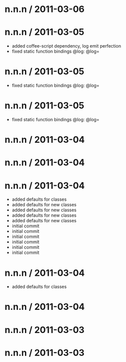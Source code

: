 
n.n.n / 2011-03-06 
==================



n.n.n / 2011-03-05 
==================

  * added coffee-script dependency, log emit perfection
  * fixed static function bindings @log: @log=

n.n.n / 2011-03-05 
==================

  * fixed static function bindings @log: @log=

n.n.n / 2011-03-05 
==================

  * fixed static function bindings @log: @log=

n.n.n / 2011-03-04 
==================



n.n.n / 2011-03-04 
==================



n.n.n / 2011-03-04 
==================

  * added defaults for classes
  * added defaults for new classes
  * added defaults for new classes
  * added defaults for new classes
  * added defaults for new classes
  * initial commit
  * initial commit
  * initial commit
  * initial commit
  * initial commit
  * initial commit

n.n.n / 2011-03-04 
==================

  * added defaults for classes

n.n.n / 2011-03-04 
==================



n.n.n / 2011-03-03 
==================



n.n.n / 2011-03-03 
==================



